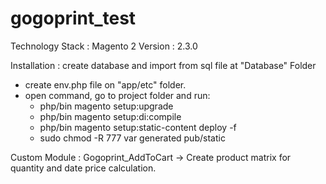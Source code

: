 # gogoprint_test

Technology Stack :
Magento 2 Version : 2.3.0

Installation :
create database and import from sql file at "Database" Folder

- create env.php file on "app/etc" folder.
- open command, go to project folder and run: 
  - php/bin magento setup:upgrade
  - php/bin magento setup:di:compile
  - php/bin magento setup:static-content deploy -f
  - sudo chmod -R 777 var generated pub/static
  
 
Custom Module :
Gogoprint_AddToCart -> Create product matrix for quantity and date price calculation.

